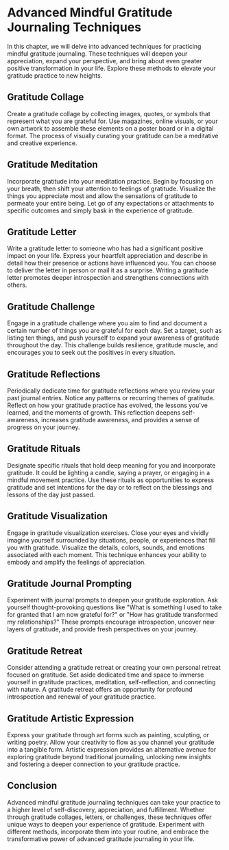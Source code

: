 Advanced Mindful Gratitude Journaling Techniques
============================================================

In this chapter, we will delve into advanced techniques for practicing mindful gratitude journaling. These techniques will deepen your appreciation, expand your perspective, and bring about even greater positive transformation in your life. Explore these methods to elevate your gratitude practice to new heights.

Gratitude Collage
-----------------

Create a gratitude collage by collecting images, quotes, or symbols that represent what you are grateful for. Use magazines, online visuals, or your own artwork to assemble these elements on a poster board or in a digital format. The process of visually curating your gratitude can be a meditative and creative experience.

Gratitude Meditation
--------------------

Incorporate gratitude into your meditation practice. Begin by focusing on your breath, then shift your attention to feelings of gratitude. Visualize the things you appreciate most and allow the sensations of gratitude to permeate your entire being. Let go of any expectations or attachments to specific outcomes and simply bask in the experience of gratitude.

Gratitude Letter
----------------

Write a gratitude letter to someone who has had a significant positive impact on your life. Express your heartfelt appreciation and describe in detail how their presence or actions have influenced you. You can choose to deliver the letter in person or mail it as a surprise. Writing a gratitude letter promotes deeper introspection and strengthens connections with others.

Gratitude Challenge
-------------------

Engage in a gratitude challenge where you aim to find and document a certain number of things you are grateful for each day. Set a target, such as listing ten things, and push yourself to expand your awareness of gratitude throughout the day. This challenge builds resilience, gratitude muscle, and encourages you to seek out the positives in every situation.

Gratitude Reflections
---------------------

Periodically dedicate time for gratitude reflections where you review your past journal entries. Notice any patterns or recurring themes of gratitude. Reflect on how your gratitude practice has evolved, the lessons you've learned, and the moments of growth. This reflection deepens self-awareness, increases gratitude awareness, and provides a sense of progress on your journey.

Gratitude Rituals
-----------------

Designate specific rituals that hold deep meaning for you and incorporate gratitude. It could be lighting a candle, saying a prayer, or engaging in a mindful movement practice. Use these rituals as opportunities to express gratitude and set intentions for the day or to reflect on the blessings and lessons of the day just passed.

Gratitude Visualization
-----------------------

Engage in gratitude visualization exercises. Close your eyes and vividly imagine yourself surrounded by situations, people, or experiences that fill you with gratitude. Visualize the details, colors, sounds, and emotions associated with each moment. This technique enhances your ability to embody and amplify the feelings of appreciation.

Gratitude Journal Prompting
---------------------------

Experiment with journal prompts to deepen your gratitude exploration. Ask yourself thought-provoking questions like "What is something I used to take for granted that I am now grateful for?" or "How has gratitude transformed my relationships?" These prompts encourage introspection, uncover new layers of gratitude, and provide fresh perspectives on your journey.

Gratitude Retreat
-----------------

Consider attending a gratitude retreat or creating your own personal retreat focused on gratitude. Set aside dedicated time and space to immerse yourself in gratitude practices, meditation, self-reflection, and connecting with nature. A gratitude retreat offers an opportunity for profound introspection and renewal of your gratitude practice.

Gratitude Artistic Expression
-----------------------------

Express your gratitude through art forms such as painting, sculpting, or writing poetry. Allow your creativity to flow as you channel your gratitude into a tangible form. Artistic expression provides an alternative avenue for exploring gratitude beyond traditional journaling, unlocking new insights and fostering a deeper connection to your gratitude practice.

Conclusion
----------

Advanced mindful gratitude journaling techniques can take your practice to a higher level of self-discovery, appreciation, and fulfillment. Whether through gratitude collages, letters, or challenges, these techniques offer unique ways to deepen your experience of gratitude. Experiment with different methods, incorporate them into your routine, and embrace the transformative power of advanced gratitude journaling in your life.
